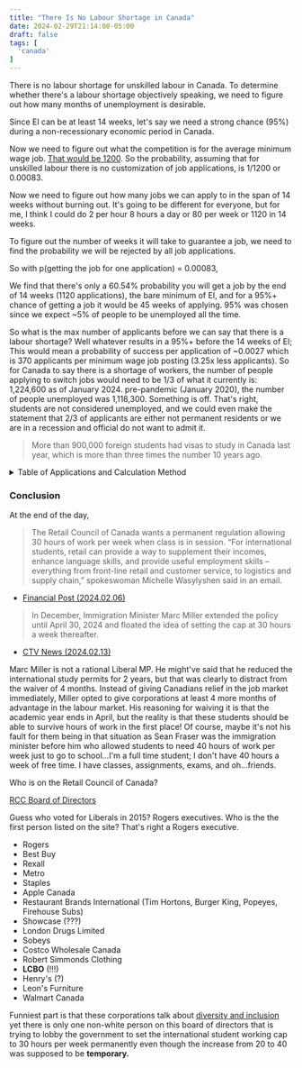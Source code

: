 ```yaml
---
title: "There Is No Labour Shortage in Canada"
date: 2024-02-29T21:14:08-05:00
draft: false
tags: [
  'canada'
]
---
```


There is no labour shortage for unskilled labour in Canada. To determine whether there's a labour shortage objectively speaking, we need to figure out how many months of unemployment is desirable.

Since EI can be at least 14 weeks, let's say we need a strong chance (95%) during a non-recessionary economic period in Canada.

Now we need to figure out what the competition is for the average minimum wage job. [That would be 1200](https://www.reddit.com/r/CanadaMassImmigration/comments/1b25s5n/theres_a_labour_shortage_and_we_need_more/). So the probability, assuming that for unskilled labour there is no customization of job applications, is 1/1200 or 0.00083.

Now we need to figure out how many jobs we can apply to in the span of 14 weeks without burning out. It's going to be different for everyone, but for me, I think I could do 2 per hour 8 hours a day or 80 per week or 1120 in 14 weeks.

To figure out the number of weeks it will take to guarantee a job, we need to find the probability we will be rejected by all job applications.

So with p(getting the job for one application) = 0.00083,

We find that there's only a 60.54% probability you will get a job by the end of 14 weeks (1120 applications), the bare minimum of EI, and for a 95%+ chance of getting a job it would be 45 weeks of applying. 95% was chosen since we expect ~5% of people to be unemployed all the time.

So what is the max number of applicants before we can say that there is a labour shortage? Well whatever results in a 95%+ before the 14 weeks of EI; This would mean a probability of success per application of ~0.0027 which is 370 applicants per minimum wage job posting (3.25x less applicants). So for Canada to say there is a shortage of workers, the number of people applying to switch jobs would need to be 1/3 of what it currently is: 1,224,600 as of January 2024. pre-pandemic (January 2020), the number of people unemployed was 1,118,300. Something is off. That's right, students are not considered unemployed, and we could even make the statement that 2/3 of applicants are either not permanent residents or we are in a recession and official do not want to admit it.

> More than 900,000 foreign students had visas to study in Canada last year, which is more than three times the number 10 years ago.

<details><summary>Table of Applications and Calculation Method</summary>

Number of Applications | Weeks spent applying to Jobs | Probability %
------------------------------- | ---------------------------------------- | -----------------
80 | 1 | 6.43
160 | 2 | 12.44
240 | 3 | 18.07
320 | 4 | 23.33
400 | 5 | 28.26
480 | 6 | 32.87
560 | 7 | 37.19
640 | 8 | 41.22
720 | 9 | 45.00
800 | 10 | 48.54
880 | 11 | 51.84
960 | 12 | 54.94
1040 | 13 | 57.83
**1120** | **14** | **60.54**
1200 | 15 | 63.08
1280 | 16 | 65.45
1360 | 17 | 67.67
1440 | 18 | 69.75
1520 | 19 | 71.69
1600 | 20 | 73.51
1680 | 21 | 75.22
1760 | 22 | 76.81
1840 | 23 | 78.30
1920 | 24 | 79.69
2000 | 25 | 81.00
2080 | 26 | 82.22
2160 | 27 | 83.36
2240 | 28 | 84.43
2320 | 29 | 85.43
2400 | 30 | 86.37
2480 | 31 | 87.25
2560 | 32 | 88.06
2640 | 33 | 88.83
2720 | 34 | 89.55
2800 | 35 | 90.22
2880 | 36 | 90.85
2960 | 37 | 91.44
3040 | 38 | 91.99
3120 | 39 | 92.50
3200 | 40 | 92.98
3280 | 41 | 93.44
3360 | 42 | 93.86
3440 | 43 | 94.25
3520 | 44 | 94.62
3600 | 45 | 94.97
**3680** | **46** | **95.29**

```py
total_weeks = 46
p = 0.00083
for i in range(1, total_weeks + 1):
  tries = i * 80
  print(f'{tries} | {i} | {100 - (1 - p) ** tries * 100:.2f}')
```

```py
weeks = 14
tries = weeks * 80
one_success = 0.0001
got_a_job = 100 - (1 - one_success) ** tries * 100
while got_a_job < 95:
  one_success += 0.0001
  got_a_job = 100 - (1 - one_success) ** tries * 100

print(one_success, got_a_job)
```

</details>

### Conclusion

At the end of the day,

> The Retail Council of Canada wants a permanent regulation allowing 30 hours of work per week when class is in session. “For international students, retail can provide a way to supplement their incomes, enhance language skills, and provide useful employment skills – everything from front-line retail and customer service, to logistics and supply chain,” spokeswoman Michelle Wasylyshen said in an email.

- [Financial Post (2024.02.06)](https://financialpost.com/news/economy/canada-cut-cheap-foreign-labor-minister-says)

> In December, Immigration Minister Marc Miller extended the policy until April 30, 2024 and floated the idea of setting the cap at 30 hours a week thereafter.

- [CTV News (2024.02.13)](https://www.ctvnews.ca/politics/minister-was-warned-before-lifting-international-student-work-limit-1.6766641)

Marc Miller is not a rational Liberal MP. He might've said that he reduced the international study permits for 2 years, but that was clearly to distract from the waiver of 4 months. Instead of giving Canadians relief in the job market immediately, Miller opted to give corporations at least 4 more months of advantage in the labour market. His reasoning for waiving it is that the academic year ends in April, but the reality is that these students should be able to survive hours of work in the first place! Of course, maybe it's not his fault for them being in that situation as Sean Fraser was the immigration minister before him who allowed students to need 40 hours of work per week just to go to school...I'm a full time student; I don't have 40 hours a week of free time. I have classes, assignments, exams, and oh...friends.

Who is on the Retail Council of Canada?

[RCC Board of Directors](https://www.retailcouncil.org/who-we-are/board-of-directors/)

Guess who voted for Liberals in 2015? Rogers executives. Who is the the first person listed on the site? That's right a Rogers executive.

- Rogers
- Best Buy
- Rexall
- Metro
- Staples
- Apple Canada
- Restaurant Brands International (Tim Hortons, Burger King, Popeyes, Firehouse Subs)
- Showcase (???)
- London Drugs Limited
- Sobeys
- Costco Wholesale Canada
- Robert Simmonds Clothing
- **LCBO** (!!!)
- Henry's (?)
- Leon's Furniture
- Walmart Canada

Funniest part is that these corporations talk about [diversity and inclusion](https://about.rogers.com/who-we-are/inclusion-diversity/) yet there is only one non-white person on this board of directors that is trying to lobby the government to set the international student working cap to 30 hours per week permanently even though the  increase from 20 to 40 was supposed to be **temporary.**
